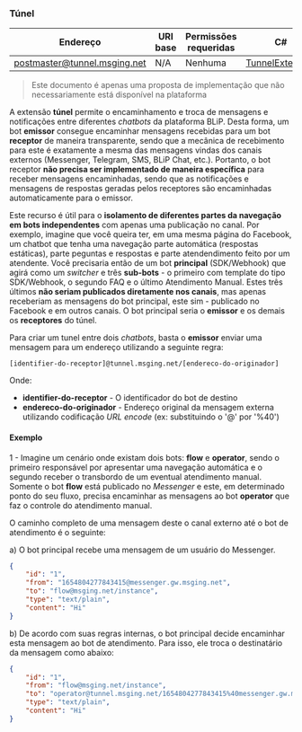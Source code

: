 ### Túnel
| Endereço                     | URI base      | Permissões requeridas   | C#              |
|------------------------------|---------------|-------------------------|-----------------|
| postmaster@tunnel.msging.net | N/A | Nenhuma | [TunnelExtension](https://github.com/takenet/messaginghub-client-csharp/blob/master/src/Takenet.MessagingHub.Client/Extensions/Tunnel/TunnelExtension.cs) |

> Este documento é apenas uma proposta de implementação que não necessariamente está disponível na plataforma

A extensão **túnel** permite o encaminhamento e troca de mensagens e notificações entre diferentes *chatbots* da plataforma BLiP. Desta forma, um bot **emissor** consegue encaminhar mensagens recebidas para um bot **receptor** de maneira transparente, sendo que a mecânica de recebimento para este é exatamente a mesma das mensagens vindas dos canais externos (Messenger, Telegram, SMS, BLiP Chat, etc.). Portanto, o bot receptor **não precisa ser implementado de maneira específica** para receber mensagens encaminhadas, sendo que as notificações e mensagens de respostas geradas pelos receptores são encaminhadas automaticamente para o emissor.

Este recurso é útil para o **isolamento de diferentes partes da navegação em bots independentes** com apenas uma publicação no canal. Por exemplo, imagine que você queira ter, em uma mesma página do Facebook, um chatbot que tenha uma navegação parte automática (respostas estáticas), parte peguntas e respostas e parte atendendimento feito por um atendente. Você precisaria então de um bot **principal** (SDK/Webhook) que agirá como um *switcher* e três **sub-bots** - o primeiro com template do tipo SDK/Webhook, o segundo FAQ e o último Atendimento Manual. Estes três últimos **não seriam publicados diretamente nos canais**, mas apenas receberiam as mensagens do bot principal, este sim - publicado no Facebook e em outros canais. O bot principal seria o **emissor** e os demais os **receptores** do túnel.

Para criar um tunel entre dois *chatbots*, basta o **emissor** enviar uma mensagem para um endereço utilizando a seguinte regra:

```
[identifier-do-receptor]@tunnel.msging.net/[endereco-do-originador]
```
Onde:
- **identifier-do-receptor** - O identificador do bot de destino
- **endereco-do-originador** - Endereço original da mensagem externa utilizando codificação *URL encode* (ex: substituindo o '@' por '%40')


#### Exemplo

1 - Imagine um cenário onde existam dois bots: **flow** e **operator**, sendo o primeiro responsável por apresentar uma navegação automática e o segundo receber o transbordo de um eventual atendimento manual. Somente o bot **flow** está publicado no *Messenger* e este, em determinado ponto do seu fluxo, precisa encaminhar as mensagens ao bot **operator** que faz o controle do atendimento manual.

O caminho completo de uma mensagem deste o canal externo até o bot de atendimento é o seguinte:

a) O bot principal recebe uma mensagem de um usuário do Messenger.
```json
{
    "id": "1",
    "from": "1654804277843415@messenger.gw.msging.net",
    "to": "flow@msging.net/instance",
    "type": "text/plain",
    "content": "Hi"
}
```

b) De acordo com suas regras internas, o bot principal decide encaminhar esta mensagem ao bot de atendimento. Para isso, ele troca o destinatário da mensagem como abaixo:

```json
{
    "id": "1",
    "from": "flow@msging.net/instance",
    "to": "operator@tunnel.msging.net/1654804277843415%40messenger.gw.msging.net",
    "type": "text/plain",
    "content": "Hi"
}
```
